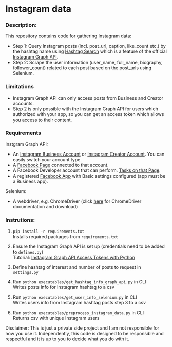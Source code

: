 # Instagram data

### Description:

This repository contains code for gathering Instagram data:
- Step 1: Query Instagram posts (incl. post_url, caption, like_count etc.) by the
hashtag name using [Hashtag Search](https://developers.facebook.com/docs/instagram-api/guides/hashtag-search/?locale=en_US)
which is a feature of the official [Instagram Graph API](https://developers.facebook.com/docs/instagram-api/?locale=en_US).
- Step 2: Scrape the user information (user_name, full_name, biography, follower_count)
related to each post based on the post_urls using Selenium.


### Limitations
- Instagram Graph API can only access posts from Business and Creator accounts.
- Step 2 is only possible with the Instagram Graph API for users which authorized
with your app, so you can get an access token which allows you access to their content.


### Requirements
Instgram Graph API:
- An [Instagram Business Account](https://help.instagram.com/502981923235522)
or [Instagram Creator Account](https://help.instagram.com/1158274571010880).
You can easily switch your account type.
- A [Facebook Page](https://developers.facebook.com/docs/instagram-api/overview#pages)
connected to that account.
- A Facebook Developer account that can perform.
[Tasks on that Page](https://developers.facebook.com/docs/instagram-api/overview#tasks).
- A registered [Facebook App](https://developers.facebook.com/docs/development#register)
with Basic settings configured (app must be a Business app).

Selenium:
- A webdriver, e.g. ChromeDriver (click [here](https://sites.google.com/chromium.org/driver/)
for ChromeDriver documentation and download)

### Instrutions:
1. ```pip install -r requirements.txt```<br>
Installs required packages from ```requirements.txt```

2. Ensure the Instagram Graph API is set up (credentials need to be added to ```defines.py```)<br>
Tutorial: [Instagram Graph API Access Tokens with Python](https://www.youtube.com/watch?v=c8i4CaELPME)

2. Define hashtag of interest and number of posts to request in ```settings.py```

3. Run ```python executables/get_hashtag_info_graph_api.py``` in CLI<br>
Writes posts info for Instagram hashtag to a csv

4. Run ```python executables/get_user_info_selenium.py``` in CLI<br>
Writes users info from Instagram hashtag posts step 3 to a csv

5. Run ```python executables/preprocess_instagram_data.py``` in CLI<br>
Returns csv with unique Instagram users

Disclaimer: This is just a private side project and I am not responsible for how you use
it. Independently, this code is designed to be responsible and respectful and it is up
to you to decide what you do with it.
